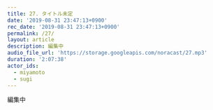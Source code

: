 ```yaml
---
title: 27. タイトル未定
date: '2019-08-31 23:47:13+0900'
rec_date: '2019-08-31 23:47:13+0900'
permalink: /27/
layout: article
description: 編集中
audio_file_url: 'https://storage.googleapis.com/noracast/27.mp3'
duration: '2:07:38'
actor_ids:
  - miyamoto
  - sugi
---
```

編集中
